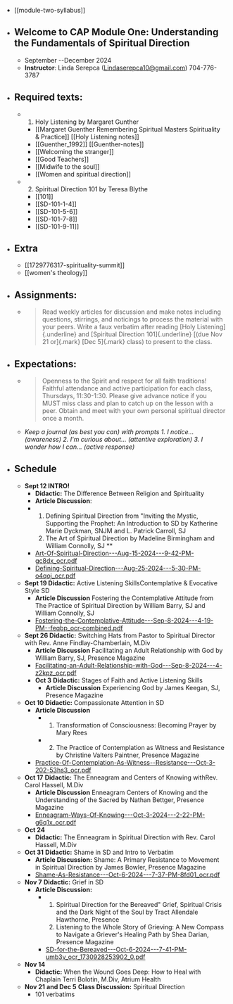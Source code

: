 - [[module-two-syllabus]]
- ## Welcome to CAP Module One: Understanding the Fundamentals of Spiritual Direction
	- September --December 2024
	- **Instructor**: Linda Serepca (<Lindaserepca10@gmail.com>) 704-776-3787
- ## Required texts:
	- 1. Holy Listening by Margaret Gunther
		- [[Margaret Guenther  Remembering Spiritual Masters  Spirituality & Practice]] [[Holy Listening notes]]
		- [[Guenther_1992]] [[Guenther-notes]]
		- [[Welcoming the stranger]]
		- [[Good Teachers]]
		- [[Midwife to the soul]]
		- [[Women and spiritual direction]]
	- 2. Spiritual Direction 101 by Teresa Blythe
		- [[101]]
		- [[SD-101-1-4]]
		- [[SD-101-5-6]]
		- [[SD-101-7-8]]
		- [[SD-101-9-11]]
- ## Extra
	- [[1729776317-spirituality-summit]]
	- [[women's theology]]
- ## Assignments:
	- > Read weekly articles for discussion and make notes  including questions, stirrings, and noticings to process the material with your peers.  Write a faux verbatim after reading [Holy Listening]{.underline} and [Spiritual Direction 101]{.underline} [(due Nov 21 or]{.mark} [Dec 5]{.mark} class) to present to the class.
- ## Expectations:
	- > Openness to the Spirit and respect for all faith traditions!  Faithful attendance and active participation for each class, Thursdays, 11:30-1:30. Please give advance notice if you MUST miss class and plan to catch up on the lesson with a peer.  Obtain and meet with your own personal spiritual director once a month.
	- *Keep a journal (as best you can) with prompts 1. I notice...(awareness) 2. I'm curious about... (attentive exploration) 3.  I wonder how I can... (active response)*
- ## Schedule
	- **Sept 12 INTRO!**
		- **Didactic:** The Difference Between Religion and Spirituality
		- **Article Discussion**:
		- 1. Defining Spiritual Direction from "Inviting the Mystic, Supporting the Prophet: An Introduction to SD by Katherine Marie Dyckman, SNJM and L. Patrick Carroll, SJ 
		  2. The Art of Spiritual Direction by Madeline Birmingham and William Connolly, SJ **
		- [Art-Of-Spiritual-Direction---Aug-15-2024---9-42-PM-gc8dx_ocr.pdf](../assets/Art-Of-Spiritual-Direction---Aug-15-2024---9-42-PM-gc8dx_ocr_1738243095136_0.pdf)
		- [Defining-Spiritual-Direction---Aug-25-2024---5-30-PM-o4qoj_ocr.pdf](../assets/Defining-Spiritual-Direction---Aug-25-2024---5-30-PM-o4qoj_ocr_1738243138828_0.pdf)
	- **Sept 19 Didactic:** Active Listening SkillsContemplative & Evocative Style SD
		- **Article Discussion** Fostering the Contemplative Attitude from The Practice of Spiritual Direction by William Barry, SJ and William Connolly, SJ
		- [Fostering-the-Contemplative-Attitude---Sep-8-2024---4-19-PM--feqbp_ocr-combined.pdf](../assets/Fostering-the-Contemplative-Attitude---Sep-8-2024---4-19-PM--feqbp_ocr-combined_1738250487125_0.pdf)
	- **Sept 26 Didactic:** Switching Hats from Pastor to Spiritual Director with Rev. Anne Findlay-Chamberlain, M.Div
		- **Article Discussion** Facilitating an Adult Relationship with God by William Barry, SJ, Presence Magazine
		- [Facilitating-an-Adult-Relationship-with-God---Sep-8-2024---4-z2kpz_ocr.pdf](../assets/Facilitating-an-Adult-Relationship-with-God---Sep-8-2024---4-z2kpz_ocr_1738250462997_0.pdf)
		- **Oct 3** **Didactic:** Stages of Faith and Active Listening Skills
			- **Article Discussion** Experiencing God by James Keegan, SJ, Presence Magazine
	- **Oct 10** **Didactic:** Compassionate Attention in SD
		- **Article Discussion**
			- 1. Transformation of Consciousness: Becoming Prayer by Mary Rees
			- 2. The Practice of Contemplation as Witness and Resistance by Christine Valters Paintner, Presence Magazine
		- [Practice-Of-Contemplation-As-Witness--Resistance---Oct-3-202-53hs3_ocr.pdf](../assets/Practice-Of-Contemplation-As-Witness--Resistance---Oct-3-202-53hs3_ocr_1738250581949_0.pdf)
	- **Oct 17** **Didactic:** The Enneagram and Centers of Knowing withRev. Carol Hassell, M.Div
		- **Article Discussion** Enneagram Centers of Knowing and the Understanding of the Sacred by Nathan Bettger, Presence Magazine
		- [Enneagram-Ways-Of-Knowing---Oct-3-2024---2-22-PM-g6q1x_ocr.pdf](../assets/Enneagram-Ways-Of-Knowing---Oct-3-2024---2-22-PM-g6q1x_ocr_1738250841884_0.pdf)
	- **Oct 24**
		- **Didactic:** The Enneagram in Spiritual Direction with Rev. Carol Hassell, M.Div
	- **Oct 31** **Didactic:** Shame in SD and Intro to Verbatim
		- **Article Discussion:** Shame: A Primary Resistance to Movement in Spiritual Direction by James Bowler, Presence Magazine
		- [Shame-As-Resistance---Oct-6-2024---7-37-PM-8fd01_ocr.pdf](../assets/Shame-As-Resistance---Oct-6-2024---7-37-PM-8fd01_ocr_1738250618934_0.pdf)
	- **Nov 7** **Didactic:** Grief in SD
		- **Article Discussion:**
			- 1. Spiritual Direction for the Bereaved" Grief, Spiritual Crisis and the Dark Night of the Soul by Tract Allendale Hawthorne, Presence
			  2. Listening to the Whole Story of Grieving: A New Compass to Navigate a Griever's Healing Path by Shea Darian, Presence Magazine
			- [SD-for-the-Bereaved---Oct-6-2024---7-41-PM-umb3v_ocr_1730928253902_0.pdf](../assets/SD-for-the-Bereaved---Oct-6-2024---7-41-PM-umb3v_ocr_1730928253902_0_1738252176746_0.pdf)
	- **Nov 14**
		- **Didactic:** When the Wound Goes Deep: How to Heal with Chaplain Terri Bolotin, M.Div, Atrium Health
	- **Nov 21** **and Dec 5** **Class Discussion:** Spiritual Direction
		- 101 verbatims
